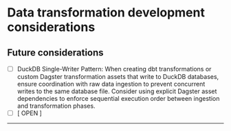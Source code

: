 # Data transformation development considerations
## Future considerations
- [ ] DuckDB Single-Writer Pattern: When creating dbt transformations or custom Dagster transformation assets that write to DuckDB databases, ensure coordination with raw data ingestion to prevent concurrent writes to the same database file. Consider using explicit Dagster asset dependencies to enforce sequential execution order between ingestion and transformation phases.
- [ ]  [ OPEN ]

----
